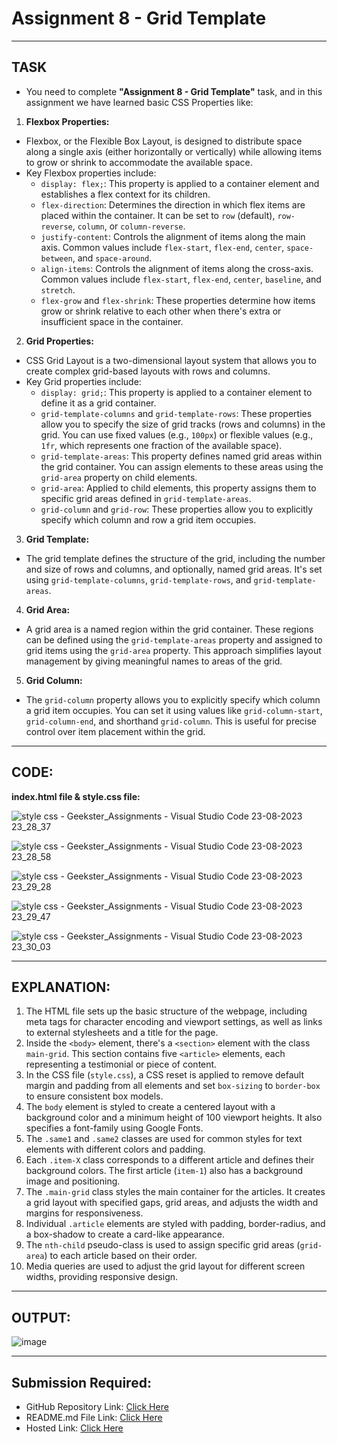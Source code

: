 # Assignment 8 - Grid Template
---
## TASK 
- You need to complete **"Assignment 8 - Grid Template"** task, and in this assignment we have learned basic CSS Properties like:
1. **Flexbox Properties:**
- Flexbox, or the Flexible Box Layout, is designed to distribute space along a single axis (either horizontally or vertically) while allowing items to grow or shrink to accommodate the available space.
- Key Flexbox properties include:
  - `display: flex;`: This property is applied to a container element and establishes a flex context for its children.  
  - `flex-direction`: Determines the direction in which flex items are placed within the container. It can be set to `row` (default), `row-reverse`, `column`, or `column-reverse`.
  - `justify-content`: Controls the alignment of items along the main axis. Common values include `flex-start`, `flex-end`, `center`, `space-between`, and `space-around`.
  - `align-items`: Controls the alignment of items along the cross-axis. Common values include `flex-start`, `flex-end`, `center`, `baseline`, and `stretch`.
  - `flex-grow` and `flex-shrink`: These properties determine how items grow or shrink relative to each other when there's extra or insufficient space in the container.
2. **Grid Properties:**
- CSS Grid Layout is a two-dimensional layout system that allows you to create complex grid-based layouts with rows and columns.
- Key Grid properties include:
  - `display: grid;`: This property is applied to a container element to define it as a grid container.
  - `grid-template-columns` and `grid-template-rows`: These properties allow you to specify the size of grid tracks (rows and columns) in the grid. You can use fixed values (e.g., `100px`) or flexible values (e.g., `1fr`, which represents one fraction of the available space).
  - `grid-template-areas`: This property defines named grid areas within the grid container. You can assign elements to these areas using the `grid-area` property on child elements.
  - `grid-area`: Applied to child elements, this property assigns them to specific grid areas defined in `grid-template-areas`.
  - `grid-column` and `grid-row`: These properties allow you to explicitly specify which column and row a grid item occupies.
3. **Grid Template:**
- The grid template defines the structure of the grid, including the number and size of rows and columns, and optionally, named grid areas. It's set using `grid-template-columns`, `grid-template-rows`, and `grid-template-areas`.
4. **Grid Area:**
- A grid area is a named region within the grid container. These regions can be defined using the `grid-template-areas` property and assigned to grid items using the `grid-area` property. This approach simplifies layout management by giving meaningful names to areas of the grid.
5. **Grid Column:**
- The `grid-column` property allows you to explicitly specify which column a grid item occupies. You can set it using values like `grid-column-start`, `grid-column-end`, and shorthand `grid-column`. This is useful for precise control over item placement within the grid.

---
## CODE:

**index.html file & style.css file:**

![style css - Geekster_Assignments - Visual Studio Code 23-08-2023 23_28_37](https://github.com/Abhishek-Sharma-007/Geekster_Assignments/assets/84591804/3cd495d7-1130-4603-a833-d92714831b24)

![style css - Geekster_Assignments - Visual Studio Code 23-08-2023 23_28_58](https://github.com/Abhishek-Sharma-007/Geekster_Assignments/assets/84591804/df7bd464-8f44-421e-bb1d-aecdc5a2dc86)

![style css - Geekster_Assignments - Visual Studio Code 23-08-2023 23_29_28](https://github.com/Abhishek-Sharma-007/Geekster_Assignments/assets/84591804/836b5d63-3006-4a35-b7d1-8c53204eaf13)

![style css - Geekster_Assignments - Visual Studio Code 23-08-2023 23_29_47](https://github.com/Abhishek-Sharma-007/Geekster_Assignments/assets/84591804/c0f5ae8c-0f8a-423f-9916-a3932b439283)

![style css - Geekster_Assignments - Visual Studio Code 23-08-2023 23_30_03](https://github.com/Abhishek-Sharma-007/Geekster_Assignments/assets/84591804/0e508f92-a78c-4b2e-9ce1-46763eca5ba3)

---
## **EXPLANATION:**
1. The HTML file sets up the basic structure of the webpage, including meta tags for character encoding and viewport settings, as well as links to external stylesheets and a title for the page.
2. Inside the `<body>` element, there's a `<section>` element with the class `main-grid`. This section contains five `<article>` elements, each representing a testimonial or piece of content.
3. In the CSS file (`style.css`), a CSS reset is applied to remove default margin and padding from all elements and set `box-sizing` to `border-box` to ensure consistent box models.
4. The `body` element is styled to create a centered layout with a background color and a minimum height of 100 viewport heights. It also specifies a font-family using Google Fonts.
5. The `.same1` and `.same2` classes are used for common styles for text elements with different colors and padding.
6. Each `.item-X` class corresponds to a different article and defines their background colors. The first article (`item-1`) also has a background image and positioning.
7. The `.main-grid` class styles the main container for the articles. It creates a grid layout with specified gaps, grid areas, and adjusts the width and margins for responsiveness.
8. Individual `.article` elements are styled with padding, border-radius, and a box-shadow to create a card-like appearance.
9. The `nth-child` pseudo-class is used to assign specific grid areas (`grid-area`) to each article based on their order.
10. Media queries are used to adjust the grid layout for different screen widths, providing responsive design.
---
## OUTPUT:

![image](https://github.com/Abhishek-Sharma-007/Geekster_Assignments/assets/84591804/603f5767-ac7d-485d-bd67-ace66ae3da77)

---
## Submission Required:
- GitHub Repository Link: [Click Here](https://github.com/Abhishek-Sharma-007/Geekster_Assignments/tree/master/43_Assignment-8_Grid_Template)
- README.md File Link: [Click Here](https://github.com/Abhishek-Sharma-007/Geekster_Assignments/blob/master/43_Assignment-8_Grid_Template/README.md)
- Hosted Link: [Click Here](https://abhishek-sharma-007.github.io/Geekster_Assignments/43_Assignment-8_Grid_Template/index.html)
